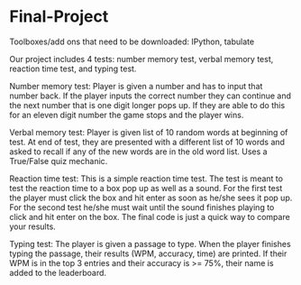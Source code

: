 # Final-Project

Toolboxes/add ons that need to be downloaded: IPython, tabulate

Our project includes 4 tests: number memory test, verbal memory test, reaction time test, and typing test. 

Number memory test: 
Player is given a number and has to input that number back. If the player inputs the correct number they can continue and the next number that is one digit longer pops up. If they are able to do this for an eleven digit number the game stops and the player wins. 


Verbal memory test:
Player is given list of 10 random words at beginning of test.  At end of test, they are presented with a different list of 10 words and asked to recall if any of the new words are in the old word list.  Uses a True/False quiz mechanic.


Reaction time test:
This is a simple reaction time test. The test is meant to test the reaction time to a box pop up as well as a sound. For the first test the player must click the box and hit enter as soon as he/she sees it pop up. For the second test he/she must wait until the sound finishes playing to click and hit enter on the box. The final code is just a quick way to compare your results.  

Typing test: 
The player is given a passage to type. When the player finishes typing the passage, their results (WPM, accuracy, time) are printed. If their WPM is in the top 3 entries and their accuracy is >= 75%, their name is added to the leaderboard.
